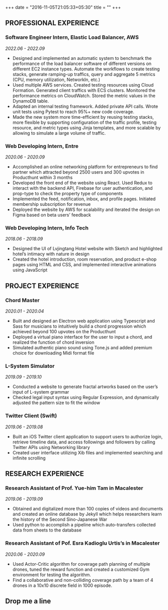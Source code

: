+++
date = "2016-11-05T21:05:33+05:30"
title = ""
+++

## PROFESSIONAL EXPERIENCE

### Software Engineer Intern, Elastic Load Balancer, AWS

*2022.06 - 2022.09*

- Designed and implemented an automatic system to benchmark the performance of the load balancer software of different versions
on different EC2 instance types. Automate the workflows to create testing stacks, generate ramping-up traffics, query and aggregate
5 metrics (CPU, memory utilization, NetworkIn, etc.)
- Used multiple AWS services. Created testing resources using Cloud Formation. Generated client traffics with ECS clusters. Monitored the performance metrics on CloudWatch. Stored the metric values in the DynamoDB table.
- Adapted an internal testing framework. Added private API calls. Wrote unit tests using Pytest to reach 95%+ new code coverage.
- Made the new system more time-efficient by reusing testing stacks, more flexible by supporting configuration of the traffic profile, testing resource, and metric types using Jinja templates, and more scalable by allowing to simulate a large volume of traffic.

### Web Developing Intern, Entre

*2020.06 - 2020.09*

- Accomplished an online networking platform for entrepreneurs to find partner which attracted beyond 2500 users and 300 upvotes in Producthunt within 3 months
- Developed the front end of the website using React. Used Redux to interact with the backend API, Firebase for user authentication, and prop-type to check the property type of components
- Implemented the feed, notification, inbox, and profile pages. Initiated membership subscription for revenue
- Deployed the website by AWS for scalability and iterated the design on Figma based on beta users’ feedback

### Web Developing Intern, Info Tech

*2018.06 - 2018.09*

- Designed the UI of Lvjingtang Hotel website with Sketch and highlighted hotel’s intimacy with nature in design
- Created the hotel introduction, room reservation, and product e-shop pages using HTML and CSS, and implemented interactive animations using JavaScript

## PROJECT EXPERIENCE

### Chord Master

*2020.01 - 2020.04*

- Built and designed an Electron web application using Typescript and Sass for musicians to intuitively build a chord progression which achieved beyond 100 upvotes on the Producthunt
- Deployed a virtual piano interface for the user to input a chord, and realized the function of chord inversion
- Simulated authentic piano sound using Tone.js and added premium choice for downloading Midi format file

### L-System Simulator

*2019.09 - 2019.10*

- Conducted a website to generate fractal artworks based on the user’s input of L-system grammar
- Checked legal input syntax using Regular Expression, and dynamically adjusted the pattern size to fit the window

### Twitter Client (Swift)

*2019.06 - 2019.08*

- Built an iOS Twitter client application to support users to authorize login, retrieve timeline data, and access followings and followers by calling Twitter APIs using Networking library
- Created user interface utilizing Xib files and implemented searching and infinite scrolling

## RESEARCH EXPERIENCE

### Research Assistant of Prof. Yue-him Tam in Macalester

*2019.06 - 2019.09*

- Obtained and digitalized more than 100 copies of videos and documents and created an online database by Jekyll which helps researchers learn the history of the Second Sino-Japanese War
- Used python to accomplish a pipeline which auto-transfers collected data from sheets to the database

### Research Assistant of Pof. Esra Kadioglu Urtis’s in Macalester

*2020.06 - 2020.09*

- Used Actor-Critic algorithm for coverage path planning of multiple drones, tuned the reward function and created a customized Gym environment for testing the algorithm.
- Find a collaborative and non-colliding coverage path by a team of 4 drones in a 10x10 discrete field in 1000 episode.

## Drop me a line
